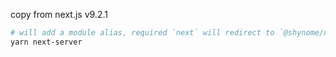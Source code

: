 copy from next.js v9.2.1

```sh
# will add a module alias, required `next` will redirect to `@shynome/next-server`
yarn next-server
```
